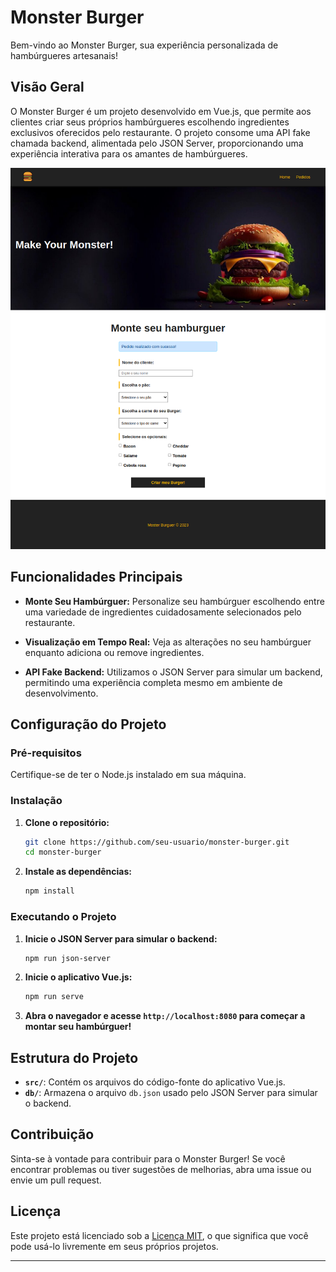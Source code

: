 # Monster Burger

Bem-vindo ao Monster Burger, sua experiência personalizada de hambúrgueres artesanais!

## Visão Geral

O Monster Burger é um projeto desenvolvido em Vue.js, que permite aos clientes criar seus próprios hambúrgueres escolhendo ingredientes exclusivos oferecidos pelo restaurante. O projeto consome uma API fake chamada backend, alimentada pelo JSON Server, proporcionando uma experiência interativa para os amantes de hambúrgueres.

![Home](readme/home.png)

## Funcionalidades Principais

- **Monte Seu Hambúrguer:** Personalize seu hambúrguer escolhendo entre uma variedade de ingredientes cuidadosamente selecionados pelo restaurante.

- **Visualização em Tempo Real:** Veja as alterações no seu hambúrguer enquanto adiciona ou remove ingredientes.



- **API Fake Backend:** Utilizamos o JSON Server para simular um backend, permitindo uma experiência completa mesmo em ambiente de desenvolvimento.

## Configuração do Projeto

### Pré-requisitos

Certifique-se de ter o Node.js instalado em sua máquina.

### Instalação

1. **Clone o repositório:**

    ```bash
    git clone https://github.com/seu-usuario/monster-burger.git
    cd monster-burger
    ```

2. **Instale as dependências:**

    ```bash
    npm install
    ```

### Executando o Projeto

1. **Inicie o JSON Server para simular o backend:**

    ```bash
    npm run json-server
    ```

2. **Inicie o aplicativo Vue.js:**

    ```bash
    npm run serve
    ```

3. **Abra o navegador e acesse `http://localhost:8080` para começar a montar seu hambúrguer!**

## Estrutura do Projeto

- **`src/`**: Contém os arquivos do código-fonte do aplicativo Vue.js.
- **`db/`**: Armazena o arquivo `db.json` usado pelo JSON Server para simular o backend.

## Contribuição

Sinta-se à vontade para contribuir para o Monster Burger! Se você encontrar problemas ou tiver sugestões de melhorias, abra uma issue ou envie um pull request.

## Licença

Este projeto está licenciado sob a [Licença MIT](LICENSE), o que significa que você pode usá-lo livremente em seus próprios projetos.

---
